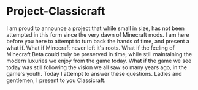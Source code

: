 # Project-Classicraft
I am proud to announce a project that while small in size, has not been attempted in this form since the very dawn of Minecraft mods. I am here before you here to attempt to turn back the hands of time, and present a what if. What if Minecraft never left it's roots. What if the feeling of Minecraft Beta could truly be preserved in time, while still maintaining the modern luxuries we enjoy from the game today. What if the game we see today was still following the vision we all saw so many years ago, in the game's youth. Today I attempt to answer these questions. Ladies and gentlemen, I present to you Classicraft.
